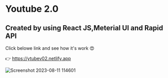 # Youtube 2.0

## Created by using React JS,Meterial UI and Rapid API 

Click belowe link and see how it's work 😍

 👉 https://ytubev02.netlify.app

![Screenshot 2023-08-11 114601](https://github.com/Sachintha-Samarathunga/Youtube-2.0/assets/98406068/c61cc902-7c3b-4318-9b8f-2b69949db6f1)
